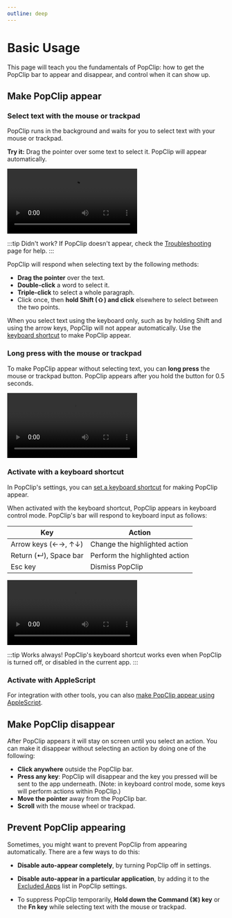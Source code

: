 ```yaml
---
outline: deep
---
```


# Basic Usage

This page will teach you the fundamentals of PopClip: how to get the PopClip bar to appear and disappear, and control when it can show up.

## Make PopClip appear

### Select text with the mouse or trackpad

PopClip runs in the background and waits for you to select text with your mouse or trackpad.

**Try it:** Drag the pointer over some text to select it. PopClip will appear automatically.

![](./media/anim-basic-5.mp4 "PopClip appears when text is selected using the pointer.")

:::tip Didn't work?
If PopClip doesn't appear, check the [Troubleshooting](/kb/troubleshooting) page for help.
:::

PopClip will respond when selecting text by the following methods:

- **Drag the pointer** over the text.
- **Double-click** a word to select it.
- **Triple-click** to select a whole paragraph.
- Click once, then **hold Shift (⇧) and click** elsewhere to select between the two points.
  
When you select text using the keyboard only, such as by holding Shift and using the arrow keys, PopClip will not appear automatically. Use the [keyboard shortcut](#activate-with-a-keyboard-shortcut) to make PopClip appear.

### Long press with the mouse or trackpad

To make PopClip appear without selecting text, you can **long press** the mouse or trackpad button. PopClip appears after you hold the button for 0.5 seconds.

![](./media/anim-insert-1.mp4 "A long press makes PopClip appear without a a selection.")

### Activate with a keyboard shortcut

In PopClip's settings, you can [set a keyboard shortcut](./settings#keyboard-shortcut) for making PopClip appear.

When activated with the keyboard shortcut, PopClip appears in keyboard control mode. PopClip's bar will respond to keyboard input as follows:

|Key|Action|
|-|-|
|Arrow keys (←→, ↑↓)|Change the highlighted action|
|Return (↵), Space bar|Perform the highlighted action|
|Esc key|Dismiss PopClip|

![](./media/anim-keyboard-2.mp4 "Selecting actions using the arrow keys and Return.")

:::tip Works always!
PopClip's keyboard shortcut works even when PopClip is turned off, or disabled in the current app.
:::

### Activate with AppleScript

For integration with other tools, you can also [make PopClip appear using AppleScript](/kb/applescript).

## Make PopClip disappear

After PopClip appears it will stay on screen until you select an action. You can make it disappear without selecting an action by doing one of the following:

- **Click anywhere** outside the PopClip bar.
- **Press any key**: PopClip will disappear and the key you pressed will be sent to the app underneath. (Note: in keyboard control mode, some keys will perform actions within PopClip.)
- **Move the pointer** away from the PopClip bar.
- **Scroll** with the mouse wheel or trackpad.

## Prevent PopClip appearing

Sometimes, you might want to prevent PopClip from appearing automatically. There are a few ways to do this:

- **Disable auto-appear completely**, by turning PopClip off in settings.

- **Disable auto-appear in a particular application**, by adding it to the [Excluded Apps](./settings.md#excluded-apps-pane) list in PopClip settings.

- To suppress PopClip temporarily, **Hold down the Command (⌘) key** or the **Fn key** while selecting text with the mouse or trackpad.